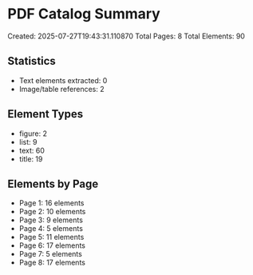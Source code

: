 # PDF Catalog Summary
Created: 2025-07-27T19:43:31.110870
Total Pages: 8
Total Elements: 90

## Statistics
- Text elements extracted: 0
- Image/table references: 2

## Element Types
- figure: 2
- list: 9
- text: 60
- title: 19

## Elements by Page
- Page 1: 16 elements
- Page 2: 10 elements
- Page 3: 9 elements
- Page 4: 5 elements
- Page 5: 11 elements
- Page 6: 17 elements
- Page 7: 5 elements
- Page 8: 17 elements
